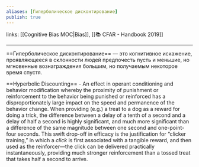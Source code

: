 ```yaml
---
aliases: [Гиперболическое дисконтирование]
publish: true
---
```

links: [[Cognitive Bias MOC|Bias]], [[📚 CFAR - Handbook 2019]]

---

==Гиперболическое дисконтирование== — это когнитивное искажение, проявляющееся в склонности людей предпочесть пусть и меньшие, но мгновенные вознаграждения большим, но получаемым некоторое время спустя.

==Hyperbolic Discounting== - An effect in operant conditioning and behavior modification whereby the proximity of punishment or reinforcement to the behavior being punished or reinforced has a disproportionately large impact on the speed and permanence of the behavior change. 
When providing (e.g.) a treat to a dog as a reward for doing a trick, the difference between a delay of a tenth of a second and a delay of half a second is highly significant, and much more significant than a difference of the same magnitude between one second and one-point-four seconds. This swift drop-off in efficacy is the justification for “clicker training,” in which a _click_ is first associated with a tangible reward, and then used as the reinforcer—the click can be delivered practically instantaneously, providing much stronger reinforcement than a tossed treat that takes half a second to arrive.